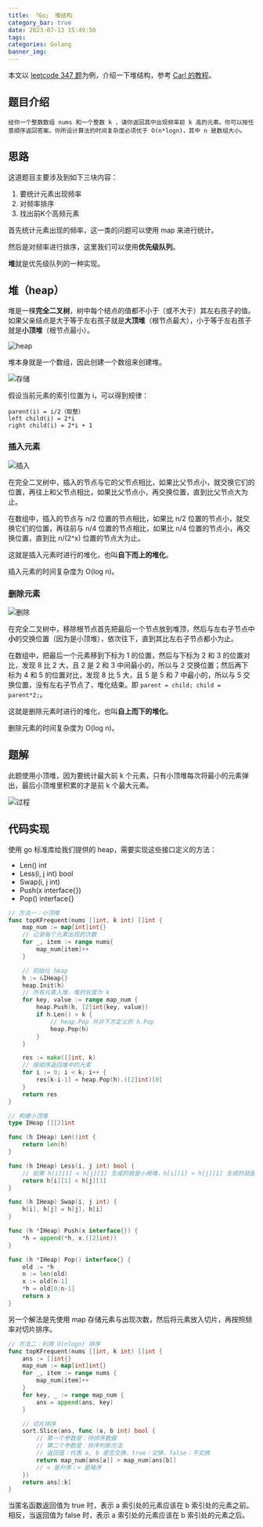 ```yaml
---
title: 「Go」 堆结构
category_bar: true
date: 2023-07-13 15:49:50
tags:
categories: Golang
banner_img:
---
```


本文以 [leetcode 347 题](https://leetcode.cn/problems/top-k-frequent-elements/)为例，介绍一下堆结构，参考 [Carl 的教程](https://programmercarl.com/0347.%E5%89%8DK%E4%B8%AA%E9%AB%98%E9%A2%91%E5%85%83%E7%B4%A0.html)。

<!-- more -->

## 题目介绍

`给你一个整数数组 nums 和一个整数 k ，请你返回其中出现频率前 k 高的元素。你可以按任意顺序返回答案。你所设计算法的时间复杂度必须优于 O(n*logn)，其中 n 是数组大小。`

## 思路

这道题目主要涉及到如下三块内容：

1. 要统计元素出现频率
2. 对频率排序
3. 找出前K个高频元素

首先统计元素出现的频率，这一类的问题可以使用 map 来进行统计。

然后是对频率进行排序，这里我们可以使用**优先级队列**。

**堆**就是优先级队列的一种实现。

## 堆（heap）

堆是一棵**完全二叉树**，树中每个结点的值都不小于（或不大于）其左右孩子的值。 如果父亲结点是大于等于左右孩子就是**大顶堆**（根节点最大），小于等于左右孩子就是**小顶堆**（根节点最小）。

![heap](3.png)

堆本身就是一个数组，因此创建一个数组来创建堆。

![存储](4.png)

假设当前元素的索引位置为 i，可以得到规律：

```heap
parent(i) = i/2（取整）
left child(i) = 2*i
right child(i) = 2*i + 1
```

### 插入元素

![插入](1.png)

在完全二叉树中，插入的节点与它的父节点相比，如果比父节点小，就交换它们的位置，再往上和父节点相比，如果比父节点小，再交换位置，直到比父节点大为止。

在数组中，插入的节点与 n/2 位置的节点相比，如果比 n/2 位置的节点小，就交换它们的位置，再往前与 n/4 位置的节点相比，如果比 n/4 位置的节点小，再交换位置，直到比 n/(2^x) 位置的节点大为止。

这就是插入元素时进行的堆化，也叫**自下而上的堆化**。

插入元素的时间复杂度为 O(log n)。

### 删除元素

![删除](2.png)

在完全二叉树中，移除根节点首先把最后一个节点放到堆顶，然后与左右子节点中**小**的交换位置（因为是小顶堆），依次往下，直到其比左右子节点都小为止。

在数组中，把最后一个元素移到下标为 1 的位置，然后与下标为 2 和 3 的位置对比，发现 8 比 2 大，且 2 是 2 和 3 中间最小的，所以与 2 交换位置；然后再下标为 4 和 5 的位置对比，发现 8 比 5 大，且 5 是 5 和 7 中最小的，所以与 5 交换位置，没有左右子节点了，堆化结束。即 `parent = child; child = parent*2;`。

这就是删除元素时进行的堆化，也叫**自上而下的堆化**。

删除元素的时间复杂度为 O(log n)。

## 题解

此题使用小顶堆，因为要统计最大前 k 个元素，只有小顶堆每次将最小的元素弹出，最后小顶堆里积累的才是前 k 个最大元素。

![过程](5.png)

## 代码实现

使用 go 标准库给我们提供的 heap，需要实现这些接口定义的方法：

* Len() int
* Less(i, j int) bool
* Swap(i, j int)
* Push(x interface{})
* Pop() interface{}

```go
// 方法一：小顶堆
func topKFrequent(nums []int, k int) []int {
    map_num := map[int]int{}
    // 记录每个元素出现的次数
    for _, item := range nums{
        map_num[item]++
    }

    // 初始化 heap
    h := &IHeap{}
    heap.Init(h)
    // 所有元素入堆，堆的长度为 k
    for key, value := range map_num {
        heap.Push(h, [2]int{key, value})
        if h.Len() > k {
            // heap.Pop 并非下方定义的 h.Pop
            heap.Pop(h)
        }
    }

    res := make([]int, k)
    // 按顺序返回堆中的元素
    for i := 0; i < k; i++ {
        res[k-i-1] = heap.Pop(h).([2]int)[0]
    }
    return res
}

// 构建小顶堆
type IHeap [][2]int

func (h IHeap) Len()int {
    return len(h)
}

func (h IHeap) Less(i, j int) bool {
    // 如果 h[i][1] < h[j][1] 生成的就是小根堆，h[i][1] > h[j][1] 生成的就是大根堆
    return h[i][1] < h[j][1]
}

func (h IHeap) Swap(i, j int) {
    h[i], h[j] = h[j], h[i]
}

func (h *IHeap) Push(x interface{}) {
    *h = append(*h, x.([2]int))
}

func (h *IHeap) Pop() interface{} {
    old := *h
    n := len(old)
    x := old[n-1]
    *h = old[0:n-1]
    return x
}
```

另一个解法是先使用 map 存储元素与出现次数，然后将元素放入切片，再按照频率对切片排序。

```go
// 方法二：利用 O(nlogn) 排序
func topKFrequent(nums []int, k int) []int {
    ans := []int{}
    map_num := map[int]int{}
    for _, item := range nums {
        map_num[item]++
    }
    for key, _ := range map_num {
        ans = append(ans, key)
    }

    // 切片排序
    sort.Slice(ans, func (a, b int) bool {
        // 第一个参数是：待排序数据
        // 第二个参数是：排序判断方法
        // 返回值：代表 a, b 是否交换，true：交换，false：不交换
        return map_num[ans[a]] > map_num[ans[b]]
        // < 是升序；> 是降序
    })
    return ans[:k]
}
```

当匿名函数返回值为 true 时，表示 a 索引处的元素应该在 b 索引处的元素之前。相反，当返回值为 false 时，表示 a 索引处的元素应该在 b 索引处的元素之后。